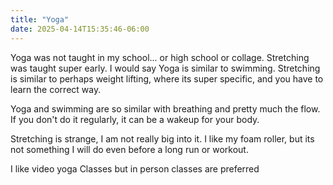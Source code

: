 ```yaml
---
title: "Yoga"
date: 2025-04-14T15:35:46-06:00
---
```

Yoga was not taught in my school... or high school or collage. Stretching was taught super early. I would say Yoga is similar to swimming. Stretching is similar to perhaps weight lifting, where its super specific, and you have to learn the correct way.  

Yoga and swimming are so similar with breathing and pretty much the flow. If you don't do it regularly, it can be a wakeup for your body.

Stretching is strange, I am not really big into it. I like my foam roller, but its not something I will do even before a long run or workout. 

I like video yoga Classes but in person classes are preferred 
